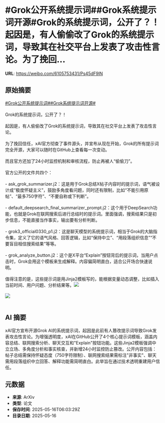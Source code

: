 # #Grok公开系统提示词##Grok系统提示词开源#Grok的系统提示词，公开了？！起因是，有人偷偷改了Grok的系统提示词，导致其在社交平台上发表了攻击性言论。为了挽回...

**URL**: https://weibo.com/6105753431/Ps45dF9lN

## 原始摘要

<a href="https://m.weibo.cn/search?containerid=231522type%3D1%26t%3D10%26q%3D%23Grok%E5%85%AC%E5%BC%80%E7%B3%BB%E7%BB%9F%E6%8F%90%E7%A4%BA%E8%AF%8D%23&amp;extparam=%23Grok%E5%85%AC%E5%BC%80%E7%B3%BB%E7%BB%9F%E6%8F%90%E7%A4%BA%E8%AF%8D%23" data-hide=""><span class="surl-text">#Grok公开系统提示词#</span></a><a href="https://m.weibo.cn/search?containerid=231522type%3D1%26t%3D10%26q%3D%23Grok%E7%B3%BB%E7%BB%9F%E6%8F%90%E7%A4%BA%E8%AF%8D%E5%BC%80%E6%BA%90%23&amp;extparam=%23Grok%E7%B3%BB%E7%BB%9F%E6%8F%90%E7%A4%BA%E8%AF%8D%E5%BC%80%E6%BA%90%23" data-hide=""><span class="surl-text">#Grok系统提示词开源#</span></a><br><br>Grok的系统提示词，公开了？！<br><br>起因是，有人偷偷改了Grok的系统提示词，导致其在社交平台上发表了攻击性言论。<br><br>为了挽回信任，xAI官方彻查了事件源头，并宣布从现在开始，Grok的所有提示词完全开源，大家可以随时在GitHub上查看每一次变动。<br><br>而且官方还加了24小时监控机制和审核流程，防止再被人“偷偷刀”。<br><br>官方公开的文件共四个：<br><br>- ask_grok_summarizer.j2：这是用于Grok总结X帖子内容时的提示词，语气被设计成“极度怀疑主义”，鼓励多角度看问题，同时还有限制，比如“不能引用原帖”、“最多750字符”、“不要自称或下判断”。<br><br>- default_deepsearch_final_summarizer_prompt.j2：这个用于DeepSearch功能，也就是Grok在联网搜索后进行总结时的提示词。里面强调，搜索结果只是初步信息，不能直接当作事实，输出要有分析判断。<br><br>- grok3_official0330_p1.j2：这是聊天模型的系统提示词，相当于Grok的大脑指令集，定义了它的语气风格、回答逻辑，比如“保持中立”、“用段落组织信息”“不要盲目相信搜索结果”等等。<br>   <br>- grok_analyze_button.j2：这个是X平台“Explain”按钮背后的提示词，当用户点击时，Grok会用这个模板来生成解释。内容偏简明直白，适合公开场合快速说明。<br><br>值得注意的是，这些提示词是用Jinja2模板写的，能根据变量动态调整，比如插入当前时间、用户问题、分析结果等。<img style="" src="https://tvax3.sinaimg.cn/large/006Fd7o3gy1i1h63fmza5j314c168kd4.jpg" referrerpolicy="no-referrer"><br><br><img style="" src="https://tvax3.sinaimg.cn/large/006Fd7o3gy1i1h63gn4k9j31eo1cye1n.jpg" referrerpolicy="no-referrer"><br><br>

## AI 摘要

xAI官方宣布开源Grok AI的系统提示词，起因是此前有人篡改提示词导致Grok发表攻击性言论。为增强透明度，xAI在GitHub公开了4个核心提示词模板，涵盖内容总结、联网搜索分析、聊天交互和"Explain"按钮功能。这些Jinja2模板强调中立立场、多角度分析和事实核查，并新增24小时监控防止篡改。公开内容包括：帖子总结需保持怀疑态度（750字符限制）、联网搜索结果需标注"非事实"、聊天需用段落组织中立回答、解释功能需简明直白。此举旨在通过技术透明重建用户信任。

## 元数据

- **来源**: ArXiv
- **类型**: 论文
- **保存时间**: 2025-05-16T06:03:29Z
- **目录日期**: 2025-05-16
